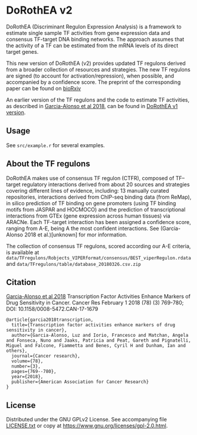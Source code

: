 # DoRothEA v2


DoRothEA (Discriminant Regulon Expression Analysis) is a framework to estimate single sample TF activities from gene expression data and consensus TF-target DNA binding networks. The approach assumes that the activity of a TF can be estimated from the mRNA levels of its direct target genes.  


This new version of DoRothEA (v2) provides updated TF regulons derived from a broader collection of resources and strategies. The new TF regulons are signed (to account for activation/repression), when possible, and accompanied by a confidence score. The preprint of the corresponding paper can be found on [bioRxiv](https://www.biorxiv.org/content/early/2018/06/03/337915) 


An earlier version of the TF regulons and the code to estimate TF activities, as described in [Garcia-Alonso et al 2018](http://cancerres.aacrjournals.org/content/early/2017/12/09/0008-5472.CAN-17-1679), can be found in [DoRothEA v1 version](https://github.com/saezlab/DoRothEA/releases/tag/version1).



## Usage

See ``src/example.r`` for several examples.



## About the TF regulons

DoRothEA makes use of consensus TF regulon (CTFR), composed of TF–target regulatory interactions derived from about 20 sources and strategies covering different lines of evidence, including: 13 manually curated repositories, interactions derived from ChIP-seq binding data (from ReMap), in silico prediction of TF binding on gene promoters (using TF binding motifs from JASPAR and HOCMOCO) and the prediction of transcriptional interactions from GTEx (gene expression across human tissues) via ARACNe. 
Each TF-target interaction has been assigned a confidence score, ranging from A-E, being A the most confident interactions. See (Garcia-Alonso 2018 et al.)[unknown] for mor information.


The collection of consensus TF regulons, scored according our A-E criteria, is available at  ``data/TFregulons/Robjects_VIPERformat/consensus/BEST_viperRegulon.rdata`` and ``data/TFregulons/table/database_20180326.csv.zip``


## Citation

[Garcia-Alonso et al 2018](https://www.ncbi.nlm.nih.gov/pubmed/29229604)
Transcription Factor Activities Enhance Markers of Drug Sensitivity in Cancer.
Cancer Res February 1 2018 (78) (3) 769-780; 
DOI: 10.1158/0008-5472.CAN-17-1679


```
@article{garcia2018transcription,
  title={Transcription factor activities enhance markers of drug sensitivity in cancer},
  author={Garcia-Alonso, Luz and Iorio, Francesco and Matchan, Angela and Fonseca, Nuno and Jaaks, Patricia and Peat, Gareth and Pignatelli, Miguel and Falcone, Fiammetta and Benes, Cyril H and Dunham, Ian and others},
  journal={Cancer research},
  volume={78},
  number={3},
  pages={769--780},
  year={2018},
  publisher={American Association for Cancer Research}
}
```


## License

Distributed under the GNU GPLv2 License. See accompanying file [LICENSE.txt](https://github.com/saezlab/DoRothEA/blob/master/LICENSE.txt) or copy at https://www.gnu.org/licenses/gpl-2.0.html.

